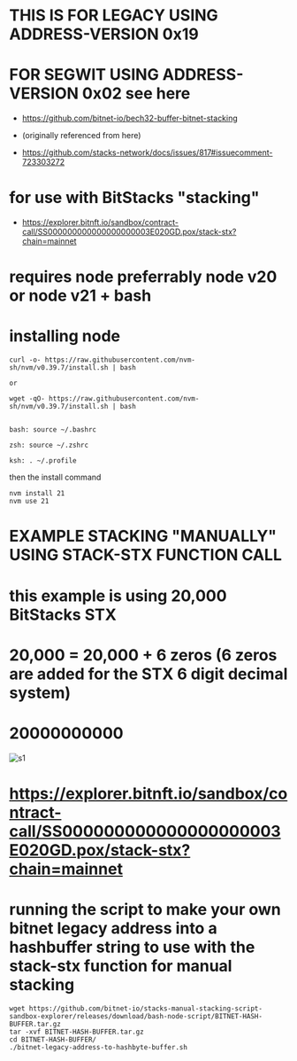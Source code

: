 # THIS IS FOR LEGACY USING ADDRESS-VERSION 0x19

# FOR SEGWIT USING ADDRESS-VERSION 0x02 see here
* https://github.com/bitnet-io/bech32-buffer-bitnet-stacking


* (originally referenced from here)
* https://github.com/stacks-network/docs/issues/817#issuecomment-723303272


# for use with BitStacks "stacking"
* https://explorer.bitnft.io/sandbox/contract-call/SS000000000000000000003E020GD.pox/stack-stx?chain=mainnet


# requires node preferrably node v20 or node v21 + bash

# installing node

```
curl -o- https://raw.githubusercontent.com/nvm-sh/nvm/v0.39.7/install.sh | bash

or

wget -qO- https://raw.githubusercontent.com/nvm-sh/nvm/v0.39.7/install.sh | bash


bash: source ~/.bashrc

zsh: source ~/.zshrc

ksh: . ~/.profile

```

then the install command 

```
nvm install 21
nvm use 21
```

# EXAMPLE STACKING "MANUALLY" USING STACK-STX FUNCTION CALL
# this example is using 20,000 BitStacks STX
# 20,000 = 20,000 + 6 zeros (6 zeros are added for the STX 6 digit decimal system)
# 20000000000

![s1](https://github.com/bitnet-io/stacks-manual-stacking-script-sandbox-explorer/releases/download/bash-node-script/example-stacking.png)

# https://explorer.bitnft.io/sandbox/contract-call/SS000000000000000000003E020GD.pox/stack-stx?chain=mainnet


# running the script to make your own bitnet legacy address into a hashbuffer string to use with the stack-stx function for manual stacking

```
wget https://github.com/bitnet-io/stacks-manual-stacking-script-sandbox-explorer/releases/download/bash-node-script/BITNET-HASH-BUFFER.tar.gz
tar -xvf BITNET-HASH-BUFFER.tar.gz
cd BITNET-HASH-BUFFER/
./bitnet-legacy-address-to-hashbyte-buffer.sh


```
